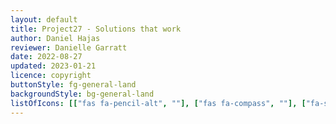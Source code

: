 ```yaml
---
layout: default
title: Project27 - Solutions that work
author: Daniel Hajas
reviewer: Danielle Garratt
date: 2022-08-27
updated: 2023-01-21
licence: copyright
buttonStyle: fg-general-land
backgroundStyle: bg-general-land
listOfIcons: [["fas fa-pencil-alt", ""], ["fas fa-compass", ""], ["fa-solid fa-handshake", ""], ["fa-solid fa-person-chalkboard", ""]]
---
```

